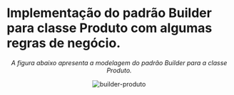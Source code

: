 # Implementação do padrão Builder para classe Produto com algumas regras de negócio.  


<div align="center">
  
_A figura abaixo apresenta a modelagem do padrão Builder para a classe Produto._


![builder-produto](https://user-images.githubusercontent.com/56417462/139966629-c1dafee6-8c82-48d2-959d-418d05b46618.png)  
</div>

